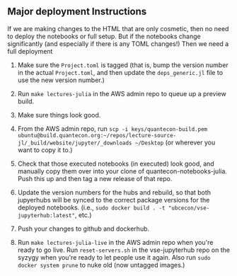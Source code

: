 ## Major deployment Instructions

If we are making changes to the HTML that are only cosmetic, then no need to deploy the notebooks or full setup.  But if the notebooks change significantly (and especially if there is any TOML changes!)  Then we need a full deployment

1. Make sure the `Project.toml` is tagged (that is, bump the version number in the actual `Project.toml`, and then update the `deps_generic.jl` file to use the new version number.)

2. Run `make lectures-julia` in the AWS admin repo to queue up a preview build.

3. Make sure things look good.

4. From the AWS admin repo, run `scp -i keys/quantecon-build.pem ubuntu@build.quantecon.org:~/repos/lecture-source-jl/_build/website/jupyter/_downloads ~/Desktop` (or wherever you want to copy it to.)

5. Check that those executed notebooks (in executed) look good, and manually copy them over into your clone of quantecon-notebooks-julia. Push this up and then tag a new release of that repo.

6. Update the version numbers for the hubs and rebuild, so that both jupyerhubs will be synced to the correct package versions for the deployed notebooks. (i.e., `sudo docker build . -t "ubcecon/vse-jupyterhub:latest"`, etc.)

7. Push your changes to github and dockerhub.

8. Run `make lectures-julia-live` in the AWS admin repo when you're ready to go live. Run `reset-servers.sh` in the vse-jupyterhub repo on the syzygy when you're ready to let people use it again. Also run `sudo docker system prune` to nuke old (now untagged images.)

